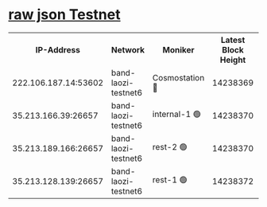 
[raw json Testnet](https://rpc-check.bandt.stavr.tech/bandt/rpcbandt_result.json)
=

<table><tr><th>IP-Address</th><th>Network</th><th>Moniker</th><th>Latest Block Height</th><th>Earliest Block Height</th><th>Catching Up</th><th>Tx Index</th><th>Voting Power</th><th>Scan Time</th></tr><tr><td>222.106.187.14:53602</td><td>band-laozi-testnet6</td><td>Cosmostation 🔴</td><td>14238369</td><td>13177501</td><td>False</td><td>on</td><td>2203223</td><td>2023-12-26T12:11:13.880183289UTC</td></tr><tr><td>35.213.166.39:26657</td><td>band-laozi-testnet6</td><td>internal-1 🟢</td><td>14238370</td><td>14138370</td><td>False</td><td>on</td><td>0</td><td>2023-12-26T12:11:15.131907568UTC</td></tr><tr><td>35.213.189.166:26657</td><td>band-laozi-testnet6</td><td>rest-2 🟢</td><td>14238370</td><td>14138370</td><td>False</td><td>on</td><td>0</td><td>2023-12-26T12:11:16.390452442UTC</td></tr><tr><td>35.213.128.139:26657</td><td>band-laozi-testnet6</td><td>rest-1 🟢</td><td>14238372</td><td>14138372</td><td>False</td><td>on</td><td>0</td><td>2023-12-26T12:11:21.714839716UTC</td></tr></table>
